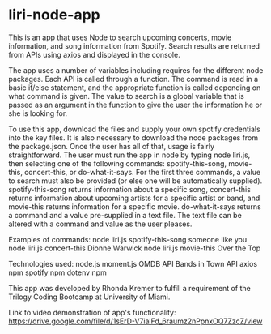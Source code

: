 # liri-node-app
This is an app that uses Node to search upcoming concerts, movie information, and song information from Spotify. Search results are returned from APIs using axios and displayed in the console. 

The app uses a number of variables including requires for the different node packages. Each API is called through a function. The command is read in a basic if/else statement, and the appropriate function is called depending on what command is given. The value to search is a global variable that is passed as an argument in the function to give the user the information he or she is looking for. 

To use this app, download the files and supply your own spotify credentials into the key files. It is also necessary to download the node packages from the package.json. Once the user has all of that, usage is fairly straightforward. The user must run the app in node by typing node liri.js, then selecting one of the following commands: spotify-this-song, movie-this, concert-this, or do-what-it-says. For the first three commands, a value to search must also be provided (or else one will be automatically supplied). spotify-this-song returns information about a specific song, concert-this returns information about upcoming artists for a specific artist or band, and movie-this returns information for a specific movie. do-what-it-says returns a command and a value pre-supplied in a text file. The text file can be altered with a command and value as the user pleases. 

Examples of commands:
node liri.js spotify-this-song someone like you
node liri.js concert-this Dionne Warwick
node liri.js movie-this Over the Top

Technologies used:
node.js
moment.js
OMDB API
Bands in Town API
axios npm
spotify npm
dotenv npm


This app was developed by Rhonda Kremer to fulfill a requirement of the Trilogy Coding Bootcamp at University of Miami. 

Link to video demonstration of app's functionality: <a href="https://drive.google.com/file/d/1sErD-V7ialFd_6raumz2nPpnxOQ7ZzcZ/view" target="_blank">https://drive.google.com/file/d/1sErD-V7ialFd_6raumz2nPpnxOQ7ZzcZ/view</a>